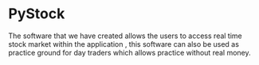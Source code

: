 # PyStock
The software that we have created allows the users to access real time stock market within the application , this software can also be used as practice ground for day traders which allows practice without real money.
